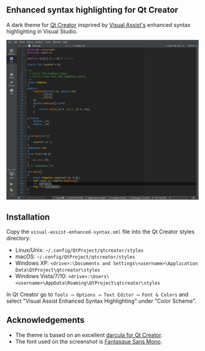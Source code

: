 ## Enhanced syntax highlighting for Qt Creator

A dark theme for [Qt Creator](http://qt.io/ide) insprired by [Visual Assist's](https://www.wholetomato.com/) enhanced syntax highlighting in Visual Studio.



![Screenshot](screenshots/Screenshot.png "Qt Creator with enhanced syntax highlighting")

## Installation

Copy the `visual-assist-enhanced-syntax.xml` file into the Qt Creator styles directory:

- Linux/Unix: `~/.config/QtProject/qtcreator/styles`
- macOS: `~/.config/QtProject/qtcreator/styles`
- Windows XP: `<drive>:\Documents and Settings\<username>\Application Data\QtProject\qtcreator\styles`
- Windows Vista/7/10: `<drive>:\Users\<username>\AppData\Roaming\QtProject\qtcreator\styles`

In Qt Creator go to `Tools ⟶ Options ⟶ Text Editor ⟶ Font & Colors` and select "Visual Assist Enhanced Syntax Highlighting" under "Color Scheme".

## Acknowledgements
- The theme is based on an excellent [darcula for Qt Creator](https://github.com/dracula/qtcreator).
- The font used on the screenshot is [Fantasque Sans Mono](https://github.com/belluzj/fantasque-sans).

